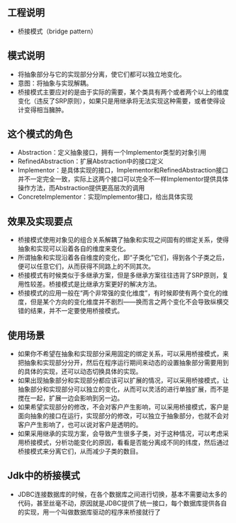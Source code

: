 
## 工程说明

* 桥接模式（bridge pattern）

## 模式说明

* 将抽象部分与它的实现部分分离，使它们都可以独立地变化。 
* 意图：将抽象与实现解耦。
* 桥接模式主要应对的是由于实际的需要，某个类具有两个或者两个以上的维度变化（违反了SRP原则），如果只是用继承将无法实现这种需要，或者使得设计变得相当臃肿。

## 这个模式的角色

* Abstraction：定义抽象接口，拥有一个Implementor类型的对象引用 
* RefinedAbstraction：扩展Abstraction中的接口定义 
* Implementor：是具体实现的接口，Implementor和RefinedAbstraction接口并不一定完全一致，实际上这两个接口可以完全不一样Implementor提供具体操作方法，而Abstraction提供更高层次的调用 
* ConcreteImplementor：实现Implementor接口，给出具体实现

## 效果及实现要点

* 桥接模式使用对象见的组合关系解耦了抽象和实现之间固有的绑定关系，使得抽象和实现可以沿着各自的维度来变化。
* 所谓抽象和实现沿着各自维度的变化，即“子类化”它们，得到各个子类之后，便可以任意它们，从而获得不同路上的不同其次。
* 桥接模式有时候类似于多继承方案，但是多继承方案往往违背了SRP原则，复用性较差。桥接模式是比继承方案更好的解决方法。
* 桥接模式的应用一般在“两个非常强的变化维度”，有时候即使有两个变化的维度，但是某个方向的变化维度并不剧烈——换而言之两个变化不会导致纵横交错的结果，并不一定要使用桥接模式。

## 使用场景
* 如果你不希望在抽象和实现部分采用固定的绑定关系，可以采用桥接模式，来把抽象和实现部分分开，然后在程序运行期间来动态的设置抽象部分需要用到的具体的实现，还可以动态切换具体的实现。
* 如果出现抽象部分和实现部分都应该可以扩展的情况，可以采用桥接模式，让抽象部分和实现部分可以独立的变化，从而可以灵活的进行单独扩展，而不是搅在一起，扩展一边会影响到另一边。
* 如果希望实现部分的修改，不会对客户产生影响，可以采用桥接模式，客户是面向抽象的接口在运行，实现部分的修改，可以独立于抽象部分，也就不会对客户产生影响了，也可以说对客户是透明的。
* 如果采用继承的实现方案，会导致产生很多子类，对于这种情况，可以考虑采用桥接模式，分析功能变化的原因，看看是否能分离成不同的纬度，然后通过桥接模式来分离它们，从而减少子类的数目。

## Jdk中的桥接模式

* JDBC连接数据库的时候，在各个数据库之间进行切换，基本不需要动太多的代码，甚至丝毫不动，原因就是JDBC提供了统一接口，每个数据库提供各自的实现，用一个叫做数据库驱动的程序来桥接就行了


